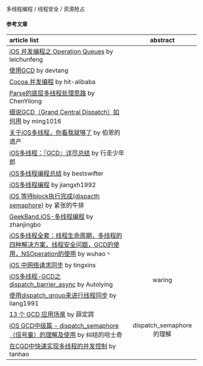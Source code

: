 
多线程编程 / 线程安全 / 资源抢占
#### 参考文章
article list | abstract
:-- | :--:
[iOS 并发编程之 Operation Queues](http://blog.leichunfeng.com/blog/2015/07/29/ios-concurrency-programming-operation-queues/) by leichunfeng |
[使用GCD](http://blog.devtang.com/2012/02/22/use-gcd/) by devtang |
[Cocoa 并发编程](https://hit-alibaba.github.io/interview/iOS/Cocoa-Touch/Multithreading.html) by hit-alibaba |
[Parse的底层多线程处理思路](https://github.com/ChenYilong/ParseSourceCodeStudy/blob/master/01_Parse%E7%9A%84%E5%A4%9A%E7%BA%BF%E7%A8%8B%E5%A4%84%E7%90%86%E6%80%9D%E8%B7%AF/Parse%E7%9A%84%E5%BA%95%E5%B1%82%E5%A4%9A%E7%BA%BF%E7%A8%8B%E5%A4%84%E7%90%86%E6%80%9D%E8%B7%AF.md) by ChenYilong |
[细说GCD（Grand Central Dispatch）如何用](https://github.com/ming1016/study/wiki/%E7%BB%86%E8%AF%B4GCD%EF%BC%88Grand-Central-Dispatch%EF%BC%89%E5%A6%82%E4%BD%95%E7%94%A8) by ming1016 |
[关于iOS多线程，你看我就够了](https://www.jianshu.com/p/0b0d9b1f1f19) by 伯恩的遗产 |
[iOS多线程：『GCD』详尽总结](https://juejin.im/post/5a90de68f265da4e9b592b40) by 行走少年郎 |
[iOS多线程编程总结](https://bestswifter.com/multithreadconclusion/) by bestswifter |
[iOS多线程编程](https://jiangxh1992.github.io/ios/2016/11/10/%E5%A4%9A%E7%BA%BF%E7%A8%8B/) by jiangxh1992 |
[iOS 等待block执行完成(dispacth semaphore)](http://www.jianshu.com/p/e54cacca3d5d) by 紧张的牛排 |
[GeekBand.iOS-多线程编程](http://zhanjingbo.site/14614801701186.html) by zhanjingbo |
[iOS多线程全套：线程生命周期，多线程的四种解决方案，线程安全问题，GCD的使用，NSOperation的使用](http://www.cocoachina.com/ios/20170707/19769.html) by wuhao丶  |
[iOS 中网络请求同步](https://tingxins.com/2017/04/synchronous-gcd/) by tingxins | 
[iOS多线程-GCD之dispatch_barrier_async](https://www.jianshu.com/p/d63c3100dd63) by Autolying | waring |
[使用dispatch_group来进行线程同步](https://www.jianshu.com/p/228403206664) by liang1991 |
[13 个 GCD 应用场景](https://juejin.im/post/5a38c19c6fb9a0450809c77c) by 薛定諤 |
[iOS GCD中级篇 - dispatch_semaphore（信号量）的理解及使用](https://www.cnblogs.com/yajunLi/p/6274282.html) by 纠结的哈士奇 | dispatch_semaphore的理解 |
[在CGD中快速实现多线程的并发控制](http://www.tanhao.me/pieces/392.html/) by tanhao |